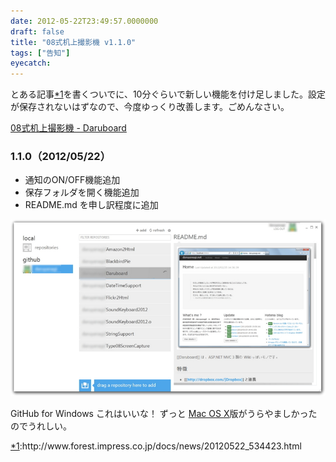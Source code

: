 ```yaml
---
date: 2012-05-22T23:49:57.0000000
draft: false
title: "08式机上撮影機 v1.1.0"
tags: ["告知"]
eyecatch: 
---
```

<p>とある記事<a href="#f1" name="fn1" title="http://www.forest.impress.co.jp/docs/news/20120522_534423.html">*1</a>を書くついでに、10分ぐらいで新しい機能を付け足しました。設定が保存されないはずなので、今度ゆっくり改善します。ごめんなさい。</p><p><a href="http://daruyanagi.net/08%E5%BC%8F%E6%9C%BA%E4%B8%8A%E6%92%AE%E5%BD%B1%E6%A9%9F">08&#x5F0F;&#x673A;&#x4E0A;&#x64AE;&#x5F71;&#x6A5F; - Daruboard</a></p>

<div class="section">
<h3>1.1.0（2012/05/22）</h3>

<ul>
<li>通知のON/OFF機能追加</li>
<li>保存フォルダを開く機能追加</li>
<li>README.md を申し訳程度に追加</li>
</ul><p><img src="20120522234854.jpg" alt="f:id:daruyanagi:20120522234854j:plain" title="f:id:daruyanagi:20120522234854j:plain" class="hatena-fotolife"></p><p>GitHub for Windows これはいいな！ ずっと <a class="keyword" href="http://d.hatena.ne.jp/keyword/Mac%20OS%20X">Mac OS X</a>版がうらやましかったのでうれしい。</p>

</div><div class="footnote">
<p class="footnote"><a href="#fn1" name="f1" class="footnote-number">*1</a><span class="footnote-delimiter">:</span><span class="footnote-text">http://www.forest.impress.co.jp/docs/news/20120522_534423.html</span></p>
</div>